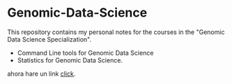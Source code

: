 # Genomic-Data-Science  

This repository contains my personal notes for the courses in the "Genomic Data Science Specialization".  
  
  * Command Line tools for Genomic Data Science
  * Statistics for Genomic Data Science. 
    
ahora hare un link [click](CommandLine/module1.Rmd).
